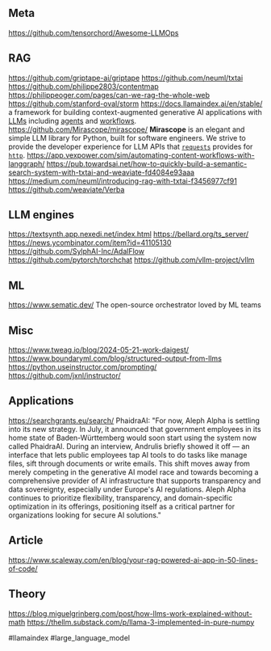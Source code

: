 ## Meta

https://github.com/tensorchord/Awesome-LLMOps

## RAG

https://github.com/griptape-ai/griptape
https://github.com/neuml/txtai
https://github.com/philippe2803/contentmap
https://philippeoger.com/pages/can-we-rag-the-whole-web
https://github.com/stanford-oval/storm
https://docs.llamaindex.ai/en/stable/ a framework for building context-augmented generative AI applications with [LLMs](https://en.wikipedia.org/wiki/Large_language_model) including [agents](https://docs.llamaindex.ai/en/stable/understanding/agent/basic_agent/) and [workflows](https://docs.llamaindex.ai/en/stable/understanding/workflows/).
https://github.com/Mirascope/mirascope/ **Mirascope** is an elegant and simple LLM library for Python, built for software engineers. We strive to provide the developer experience for LLM APIs that [`requests`](https://requests.readthedocs.io/en/latest/) provides for [`http`](https://docs.python.org/3/library/http.html).
https://app.vexpower.com/sim/automating-content-workflows-with-langgraph/
https://pub.towardsai.net/how-to-quickly-build-a-semantic-search-system-with-txtai-and-weaviate-fd4084e93aaa
https://medium.com/neuml/introducing-rag-with-txtai-f3456977cf91
https://github.com/weaviate/Verba


## LLM engines

https://textsynth.app.nexedi.net/index.html
https://bellard.org/ts_server/
https://news.ycombinator.com/item?id=41105130
https://github.com/SylphAI-Inc/AdalFlow
https://github.com/pytorch/torchchat
https://github.com/vllm-project/vllm

## ML

https://www.sematic.dev/ The open-source orchestrator loved by ML teams

## Misc

https://www.tweag.io/blog/2024-05-21-work-daigest/
https://www.boundaryml.com/blog/structured-output-from-llms
https://python.useinstructor.com/prompting/
https://github.com/jxnl/instructor/

## Applications

https://searchgrants.eu/search/
PhaidraAI: "For now, Aleph Alpha is settling into its new strategy. In July, it announced that government employees in its home state of Baden-Württemberg would soon start using the system now called PhaidraAI. During an interview, Andrulis briefly showed it off — an interface that lets public employees tap AI tools to do tasks like manage files, sift through documents or write emails. This shift moves away from merely competing in the generative AI model race and towards becoming a comprehensive provider of AI infrastructure that supports transparency and data sovereignty, especially under Europe's AI regulations. Aleph Alpha continues to prioritize flexibility, transparency, and domain-specific optimization in its offerings, positioning itself as a critical partner for organizations looking for secure AI solutions."

## Article

https://www.scaleway.com/en/blog/your-rag-powered-ai-app-in-50-lines-of-code/

## Theory

https://blog.miguelgrinberg.com/post/how-llms-work-explained-without-math
https://thellm.substack.com/p/llama-3-implemented-in-pure-numpy

<!-- Keywords -->
#llamaindex #large_language_model
<!-- /Keywords -->
